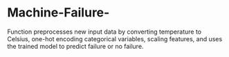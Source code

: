 # Machine-Failure-
Function preprocesses new input data by converting temperature to Celsius, one-hot encoding categorical variables, scaling features, and uses the trained model to predict failure or no failure.

